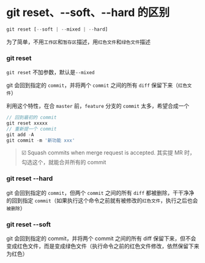 # git reset、--soft、--hard 的区别
```js
git reset [--soft | --mixed | --hard] 
```
为了简单，不用`工作区`和`暂存区`描述，用`红色文件`和`绿色文件`描述

### git reset 
`git reset` 不加参数，默认是`--mixed`

git 会回到指定的 `commit`，并将两个 `commit` 之间的所有 `diff` 保留下来（`红色文件`）

利用这个特性，在合 `master` 前，`feature` 分支的 `commit` 太多，希望合成一个
```js
// 回到最初的 commit
git reset xxxxx
// 重新提一个 commit
git add -A
git commit -m '新功能 xxx'
```
> ☑️ Squash commits when merge request is accepted.
> 其实提 MR 时，勾选这个，就能合并所有的 commit

### git reset --hard
git 会回到指定的 `commit`，但两个 `commit` 之间的所有 `diff` 都被删除，干干净净的回到指定 `commit`（如果执行这个命令之前就有被修改的`红色文件`，执行之后也会`被删除`）

### git reset --soft
git 会回到指定的 commit，并将两个 commit 之间的所有 diff 保留下来，但不会变成红色文件，而是变成绿色文件（执行命令之前的红色文件修改，依然保留下来为红色）
